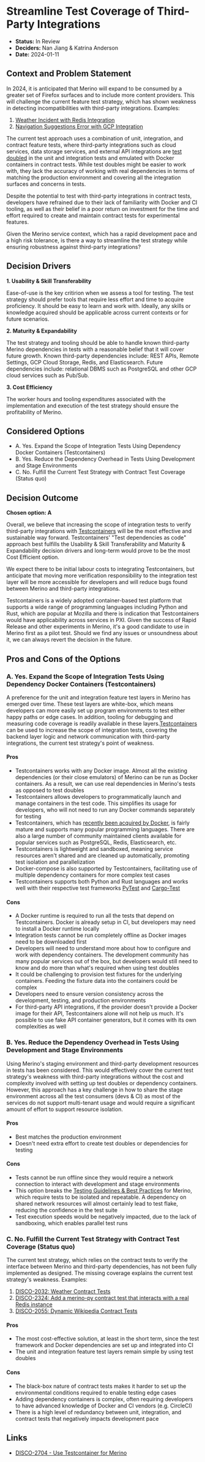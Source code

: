 # Streamline Test Coverage of Third-Party Integrations

* **Status:** In Review
* **Deciders:** Nan Jiang & Katrina Anderson
* **Date:** 2024-01-11

## Context and Problem Statement

In 2024, it is anticipated that Merino will expand to be consumed by a greater set of Firefox
surfaces and to include more content providers. This will challenge the current feature test
strategy, which has shown weakness in detecting incompatibilities with third-party integrations.
Examples:

1. [Weather Incident with Redis Integration][1]
2. [Navigation Suggestions Error with GCP Integration][2]

The current test approach uses a combination of unit, integration, and contract feature tests,
where third-party integrations such as cloud services, data storage services, and external API
integrations are [test doubled][3] in the unit and integration tests and emulated with Docker
containers in contract tests. While test doubles might be easier to work with, they lack the
accuracy of working with real dependencies in terms of matching the production environment and
covering all the integration surfaces and concerns in tests.

Despite the potential to test with third-party integrations in contract tests, developers have
refrained due to their lack of familiarity with Docker and CI tooling, as well as their belief
in a poor return on investment for the time and effort required to create and maintain contract
tests for experimental features.

Given the Merino service context, which has a rapid development pace and a high risk tolerance,
is there a way to streamline the test strategy while ensuring robustness against third-party
integrations?

## Decision Drivers

**1. Usability & Skill Transferability**

Ease-of-use is the key critirion when we assess a tool for testing. The test strategy should
prefer tools that require less effort and time to acquire proficiency. It should be easy to
learn and work with. Ideally, any skills or knowledge acquired should be applicable across
current contexts or for future scenarios.

**2. Maturity & Expandability**

The test strategy and tooling should be able to handle known third-party Merino dependencies
in tests with a reasonable belief that it will cover future growth. Known third-party
dependencies include: REST APIs, Remote Settings, GCP Cloud Storage, Redis, and Elasticsearch.
Future dependencies include: relational DBMS such as PostgreSQL and other GCP cloud services
such as Pub/Sub.

**3. Cost Efficiency**

The worker hours and tooling expenditures associated with the implementation and execution of
the test strategy should ensure the profitability of Merino.

## Considered Options

* A. Yes. Expand the Scope of Integration Tests Using Dependency Docker Containers (Testcontainers)
* B. Yes. Reduce the Dependency Overhead in Tests Using Development and Stage Environments
* C. No. Fulfill the Current Test Strategy with Contract Test Coverage (Status quo)

## Decision Outcome

**Chosen option: A**

Overall, we believe that increasing the scope of integration tests to verify third-party
integrations with [Testcontainers][4] will be the most effective and sustainable way forward.
Testcontainers' "Test dependencies as code" approach best fulfills the Usability & Skill
Transferability and Maturity & Expandability decision drivers and long-term would prove to be
the most Cost Efficient option.

We expect there to be initial labour costs to integrating Testcontainers, but anticipate that
moving more verification responsibility to the integration test layer will be more accessible
for developers and will reduce bugs found between Merino and third-party integrations.

Testcontainers is a widely adopted container-based test platform that supports a wide range of
programming languages including Python and Rust, which are popular at Mozilla and there is
indication that Testcontainers would have applicability across services in PXI. Given the success
of Rapid Release and other experiments in Merino, it's a good candidate to use in Merino first as
a pilot test. Should we find any issues or unsoundness about it, we can always revert the decision
in the future.

## Pros and Cons of the Options

### A. Yes. Expand the Scope of Integration Tests Using Dependency Docker Containers (Testcontainers)

A preference for the unit and integration feature test layers in Merino has emerged over time.
These test layers are white-box, which means developers can more easily set up program environments
to test either happy paths or edge cases. In addition, tooling for debugging and measuring code
coverage is readily available in these layers.[Testcontainers][4] can be used to increase the scope
of integration tests, covering the backend layer logic and network communication with third-party
integrations, the current test strategy's point of weakness.

#### Pros

* Testcontainers works with any Docker image. Almost all the existing dependencies (or their
  close emulators) of Merino can be run as Docker containers. As a result, we can use real
  dependencies in Merino's tests as opposed to test doubles
* Testcontainers allows developers to programmatically launch and manage containers in the test
  code. This simplifies its usage for developers, who will not need to run any Docker commands
  separately for testing
* Testcontainers, which has [recently been acquired by Docker][5], is fairly mature and supports
  many popular programming languages. There are also a large number of community maintained clients
  available for popular services such as PostgreSQL, Redis, Elasticsearch, etc.
* Testcontainers is lightweight and sandboxed, meaning service resources aren't shared and are
  cleaned up automatically, promoting test isolation and parallelization
* Docker-compose is also supported by Testcontainers, facilitating use of multiple dependency
  containers for more complex test cases
* Testcontainers supports both Python and Rust languages and works well with their respective test
  frameworks [PyTest][6] and [Cargo-Test][7]

#### Cons

* A Docker runtime is required to run all the tests that depend on Testcontainers. Docker is
  already setup in CI, but developers may need to install a Docker runtime locally
* Integration tests cannot be run completely offline as Docker images need to be downloaded first
* Developers will need to understand more about how to configure and work with dependency
  containers. The development community has many popular services out of the box, but developers
  would still need to know and do more than what's required when using test doubles
* It could be challenging to provision test fixtures for the underlying containers. Feeding the
  fixture data into the containers could be complex
* Developers need to ensure version consistency across the development, testing, and production
  environments
* For third-party API integrations, if the provider doesn't provide a Docker image for their API,
  Testcontainers alone will not help us much. It's possible to use fake API container generators,
  but it comes with its own complexities as well

### B. Yes. Reduce the Dependency Overhead in Tests Using Development and Stage Environments

Using Merino's staging environment and third-party development resources in tests has been
considered. This would effectively cover the current test strategy's weakness with third-party
integrations without the cost and complexity involved with setting up test doubles or dependency
containers. However, this approach has a key challenge in how to share the stage environment
across all the test consumers (devs & CI) as most of the services do not support multi-tenant
usage and would require a significant amount of effort to support resource isolation.

#### Pros

* Best matches the production environment
* Doesn't need extra effort to create test doubles or dependencies for testing

#### Cons

* Tests cannot be run offline since they would require a network connection to interact with
  development and stage environments
* This option breaks the [Testing Guidelines & Best Practices][8] for Merino, which require tests
  to be isolated and repeatable. A dependency on shared network resources will almost certainly
  lead to test flake, reducing the confidence in the test suite
* Test execution speeds would be negatively impacted, due to the lack of sandboxing, which enables
  parallel test runs

### C. No. Fulfill the Current Test Strategy with Contract Test Coverage (Status quo)

The current test strategy, which relies on the contract tests to verify the interface between
Merino and third-party dependencies, has not been fully implemented as designed. The missing
coverage explains the current test strategy's weakness.
Examples:

1. [DISCO-2032: Weather Contract Tests][9]
2. [DISCO-2324: Add a merino-py contract test that interacts with a real Redis instance][10]
3. [DISCO-2055: Dynamic Wikipedia Contract Tests][11]

#### Pros

* The most cost-effective solution, at least in the short term, since the test framework and Docker
  dependencies are set up and integrated into CI
* The unit and integration feature test layers remain simple by using test doubles

#### Cons

* The black-box nature of contract tests makes it harder to set up the environmental conditions
  required to enable testing edge cases
* Adding dependency containers is complex, often requiring developers to have advanced knowledge
  of Docker and CI vendors (e.g. CircleCI)
* There is a high level of redundancy between unit, integration, and contract tests that negatively
  impacts development pace

## Links

* [DISCO-2704 - Use Testcontainer for Merino][12]

<!-- References -->
[1]: https://docs.google.com/document/d/1hQKTro1ulxrurPBybUVHguVGgt7xCPED-ZJAOtlDqsU/edit#
[2]: https://github.com/mozilla-services/merino-py/pull/467
[3]: https://martinfowler.com/articles/mocksArentStubs.html#TheDifferenceBetweenMocksAndStubs
[4]: https://testcontainers.com/
[5]: https://www.docker.com/blog/docker-whale-comes-atomicjar-maker-of-testcontainers/
[6]: https://docs.pytest.org/en/7.4.x/
[7]: https://doc.rust-lang.org/cargo/guide/tests.html
[8]: https://github.com/mozilla-services/merino-py/blob/disco-2704/CONTRIBUTING.md#testing-guidelines--best-practices
[9]: https://mozilla-hub.atlassian.net/browse/DISCO-2032
[10]: https://mozilla-hub.atlassian.net/browse/DISCO-2324
[11]: https://mozilla-hub.atlassian.net/browse/DISCO-2055
[12]: https://mozilla-hub.atlassian.net/browse/DISCO-2704
